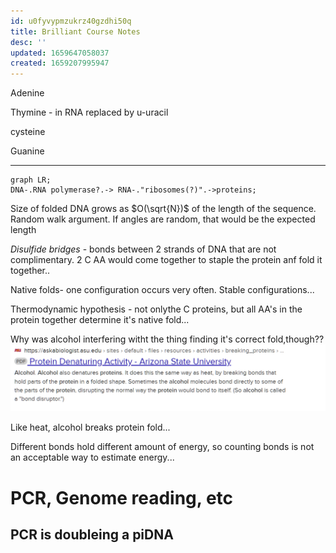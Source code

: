 ```yaml
---
id: u0fyvypmzukrz40gzdhi50q
title: Brilliant Course Notes
desc: ''
updated: 1659647058037
created: 1659207995947
---
```




Adenine

Thymine - in RNA replaced by u-uracil

cysteine

Guanine

----

```mermaid
graph LR;
DNA-.RNA polymerase?.-> RNA-."ribosomes(?)".->proteins;
```


Size of folded DNA grows as $O(\sqrt{N})$ of the length of the sequence. Random walk argument. If angles are random, that would be the expected length

*Disulfide bridges* - bonds between 2 strands of DNA that are not complimentary.
2 C AA would come together to staple the protein anf fold it together..


Native folds- one configuration occurs very often. Stable configurations...



Thermodynamic hypothesis - not onlythe C proteins, but all AA's in the protein together determine it's native fold...

Why was alcohol interfering witht the thing finding it's correct fold,though??![](/assets/images/2022-07-30-21-23-18.png)

Like heat, alcohol breaks protein fold...


Different bonds hold different amount of energy, so counting bonds is not an acceptable way to estimate energy...



# PCR, Genome reading, etc


## PCR is doubleing a piDNA